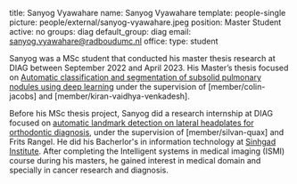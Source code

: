 title: Sanyog Vyawahare
name: Sanyog Vyawahare
template: people-single
picture: people/external/sanyog-vyawahare.jpeg
position: Master Student
active: no
groups: diag
default_group: diag
email: sanyog.vyawahare@radboudumc.nl
office: 
type: student

Sanyog was a MSc student that conducted his master thesis research at DIAG between September 2022 and April 2023. His Master’s thesis focused on [Automatic classification and segmentation of subsolid pulmonary nodules using deep learning](https://www.ai-for-health.nl/projects/subsolid_nodule_segmentation/) under the supervision of [member/colin-jacobs] and [member/kiran-vaidhya-venkadesh].

Before his MSc thesis project, Sanyog did a research internship at DIAG focused on [automatic landmark detection on lateral headplates for orthodontic diagnosis](https://www.ai-for-health.nl/projects/facial-landmark-detection/), under the supervision of [member/silvan-quax] and Frits Rangel. He did his Bacherlor's in information technology at [Sinhgad Institute](http://cms.sinhgad.edu/sinhgad_engineering_institutes/skncoe_vadgaon/institute_details.aspx).
After completing the Intelligent systems in medical imaging (ISMI) course during his masters, he gained interest in medical domain and specially in cancer research and diagnosis. 
